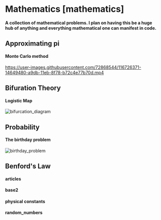 # Mathematics [mathematics]

**A collection of mathematical problems. I plan on having this be a huge hub of anything and everything mathematical one can manifest in code.**


## Approximating pi
#### Monte Carlo method
https://user-images.githubusercontent.com/72868544/116726371-14649480-a9db-11eb-8f78-b72c4e77b70d.mp4


## Bifuration Theory
#### Logistic Map
![bifurcation_diagram](https://user-images.githubusercontent.com/72868544/116638385-281de580-a95e-11eb-918c-f6767ee3a5db.png)


## Probability
#### The birthday problem
![birthday_problem](https://user-images.githubusercontent.com/72868544/116638406-2bb16c80-a95e-11eb-94d4-a3d4269a15cf.jpg)


## Benford's Law
#### articles
#### base2
#### physical constants
#### random_numbers
